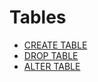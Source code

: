 # Tables

<ul>
<li><a href="create_table.md">CREATE TABLE</a></li>
<li><a href="drop_table.md">DROP TABLE</a></li>
<li><a href="alter_table.md">ALTER TABLE</a></li>
</ul>